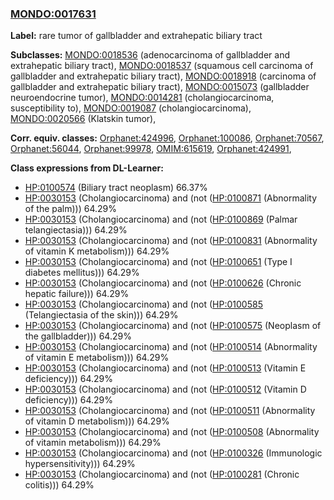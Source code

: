 
### [MONDO:0017631](http://purl.obolibrary.org/obo/MONDO_0017631)
**Label:** rare tumor of gallbladder and extrahepatic biliary tract

**Subclasses:** [MONDO:0018536](http://purl.obolibrary.org/obo/MONDO_0018536) (adenocarcinoma of gallbladder and extrahepatic biliary tract), [MONDO:0018537](http://purl.obolibrary.org/obo/MONDO_0018537) (squamous cell carcinoma of gallbladder and extrahepatic biliary tract), [MONDO:0018918](http://purl.obolibrary.org/obo/MONDO_0018918) (carcinoma of gallbladder and extrahepatic biliary tract), [MONDO:0015073](http://purl.obolibrary.org/obo/MONDO_0015073) (gallbladder neuroendocrine tumor), [MONDO:0014281](http://purl.obolibrary.org/obo/MONDO_0014281) (cholangiocarcinoma, susceptibility to), [MONDO:0019087](http://purl.obolibrary.org/obo/MONDO_0019087) (cholangiocarcinoma), [MONDO:0020566](http://purl.obolibrary.org/obo/MONDO_0020566) (Klatskin tumor), 

**Corr. equiv. classes:** [Orphanet:424996](http://www.orpha.net/ORDO/Orphanet_424996), [Orphanet:100086](http://www.orpha.net/ORDO/Orphanet_100086), [Orphanet:70567](http://www.orpha.net/ORDO/Orphanet_70567), [Orphanet:56044](http://www.orpha.net/ORDO/Orphanet_56044), [Orphanet:99978](http://www.orpha.net/ORDO/Orphanet_99978), [OMIM:615619](http://purl.obolibrary.org/obo/OMIM_615619), [Orphanet:424991](http://www.orpha.net/ORDO/Orphanet_424991), 

**Class expressions from DL-Learner:**

- [HP:0100574](http://purl.obolibrary.org/obo/HP_0100574) (Biliary tract neoplasm) 66.37%
- [HP:0030153](http://purl.obolibrary.org/obo/HP_0030153) (Cholangiocarcinoma) and (not ([HP:0100871](http://purl.obolibrary.org/obo/HP_0100871) (Abnormality of the palm))) 64.29%
- [HP:0030153](http://purl.obolibrary.org/obo/HP_0030153) (Cholangiocarcinoma) and (not ([HP:0100869](http://purl.obolibrary.org/obo/HP_0100869) (Palmar telangiectasia))) 64.29%
- [HP:0030153](http://purl.obolibrary.org/obo/HP_0030153) (Cholangiocarcinoma) and (not ([HP:0100831](http://purl.obolibrary.org/obo/HP_0100831) (Abnormality of vitamin K metabolism))) 64.29%
- [HP:0030153](http://purl.obolibrary.org/obo/HP_0030153) (Cholangiocarcinoma) and (not ([HP:0100651](http://purl.obolibrary.org/obo/HP_0100651) (Type I diabetes mellitus))) 64.29%
- [HP:0030153](http://purl.obolibrary.org/obo/HP_0030153) (Cholangiocarcinoma) and (not ([HP:0100626](http://purl.obolibrary.org/obo/HP_0100626) (Chronic hepatic failure))) 64.29%
- [HP:0030153](http://purl.obolibrary.org/obo/HP_0030153) (Cholangiocarcinoma) and (not ([HP:0100585](http://purl.obolibrary.org/obo/HP_0100585) (Telangiectasia of the skin))) 64.29%
- [HP:0030153](http://purl.obolibrary.org/obo/HP_0030153) (Cholangiocarcinoma) and (not ([HP:0100575](http://purl.obolibrary.org/obo/HP_0100575) (Neoplasm of the gallbladder))) 64.29%
- [HP:0030153](http://purl.obolibrary.org/obo/HP_0030153) (Cholangiocarcinoma) and (not ([HP:0100514](http://purl.obolibrary.org/obo/HP_0100514) (Abnormality of vitamin E metabolism))) 64.29%
- [HP:0030153](http://purl.obolibrary.org/obo/HP_0030153) (Cholangiocarcinoma) and (not ([HP:0100513](http://purl.obolibrary.org/obo/HP_0100513) (Vitamin E deficiency))) 64.29%
- [HP:0030153](http://purl.obolibrary.org/obo/HP_0030153) (Cholangiocarcinoma) and (not ([HP:0100512](http://purl.obolibrary.org/obo/HP_0100512) (Vitamin D deficiency))) 64.29%
- [HP:0030153](http://purl.obolibrary.org/obo/HP_0030153) (Cholangiocarcinoma) and (not ([HP:0100511](http://purl.obolibrary.org/obo/HP_0100511) (Abnormality of vitamin D metabolism))) 64.29%
- [HP:0030153](http://purl.obolibrary.org/obo/HP_0030153) (Cholangiocarcinoma) and (not ([HP:0100508](http://purl.obolibrary.org/obo/HP_0100508) (Abnormality of vitamin metabolism))) 64.29%
- [HP:0030153](http://purl.obolibrary.org/obo/HP_0030153) (Cholangiocarcinoma) and (not ([HP:0100326](http://purl.obolibrary.org/obo/HP_0100326) (Immunologic hypersensitivity))) 64.29%
- [HP:0030153](http://purl.obolibrary.org/obo/HP_0030153) (Cholangiocarcinoma) and (not ([HP:0100281](http://purl.obolibrary.org/obo/HP_0100281) (Chronic colitis))) 64.29%


